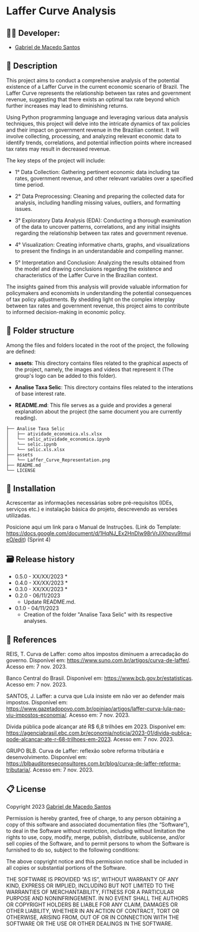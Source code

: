 # Laffer Curve Analysis

## 👨‍🎓 Developer: 
- <a href="https://www.linkedin.com/in/gabriel-demacedosantos/">Gabriel de Macedo Santos</a>


## 📜 Description

This project aims to conduct a comprehensive analysis of the potential existence of a Laffer Curve in the current economic scenario of Brazil. The Laffer Curve represents the relationship between tax rates and government revenue, suggesting that there exists an optimal tax rate beyond which further increases may lead to diminishing returns.

Using Python programming language and leveraging various data analysis techniques, this project will delve into the intricate dynamics of tax policies and their impact on government revenue in the Brazilian context. It will involve collecting, processing, and analyzing relevant economic data to identify trends, correlations, and potential inflection points where increased tax rates may result in decreased revenue.

The key steps of the project will include:

- 1° Data Collection: Gathering pertinent economic data including tax rates, government revenue, and other relevant variables over a specified time period.

- 2° Data Preprocessing: Cleaning and preparing the collected data for analysis, including handling missing values, outliers, and formatting issues.

- 3° Exploratory Data Analysis (EDA): Conducting a thorough examination of the data to uncover patterns, correlations, and any initial insights regarding the relationship between tax rates and government revenue.

- 4° Visualization: Creating informative charts, graphs, and visualizations to present the findings in an understandable and compelling manner.

- 5° Interpretation and Conclusion: Analyzing the results obtained from the model and drawing conclusions regarding the existence and characteristics of the Laffer Curve in the Brazilian context.

The insights gained from this analysis will provide valuable information for policymakers and economists in understanding the potential consequences of tax policy adjustments. By shedding light on the complex interplay between tax rates and government revenue, this project aims to contribute to informed decision-making in economic policy.

## 📁 Folder structure

Among the files and folders located in the root of the project, the following are defined:

- **assets**: This directory contains files related to the graphical aspects of the project, namely, the images and videos that represent it (The group's logo can be added to this folder).

- **Analise Taxa Selic**: This directory contains files related to the interations of base interest rate.

- **README.md**: This file serves as a guide and provides a general explanation about the project (the same document you are currently reading).

```
├── Analise Taxa Selic
│   ├── atividade_economica.xls.xlsx
│   └── selic_atividade_economica.ipynb
│   └── selic.ipynb
│   └── selic.xls.xlsx
├── assets
│   └── Laffer_Curve_Representation.png
├── README.md
└── LICENSE
```

## 🔧 Installation

Acrescentar as informações necessárias sobre pré-requisitos (IDEs, serviços etc.) e instalação básica do projeto, descrevendo as versões utilizadas.

Posicione aqui um link para o Manual de Instruções. (Link do Template: https://docs.google.com/document/d/1HqNJ_Ex2HnDIw98rVrJIXhpvu9lmujeO/edit) (Sprint 4)


## 🗃 Release history

* 0.5.0 - XX/XX/2023
    * 
* 0.4.0 - XX/XX/2023
    * 
* 0.3.0 - XX/XX/2023
    * 
* 0.2.0 - 06/11/2023
    * Update README.md.
* 0.1.0 - 04/11/2023
    * Creation of the folder "Analise Taxa Selic" with its respective analyses.


## 📜 References

REIS, T. Curva de Laffer: como altos impostos diminuem a arrecadação do governo. Disponível em: <https://www.suno.com.br/artigos/curva-de-laffer/>. Acesso em: 7 nov. 2023.

Banco Central do Brasil. Disponível em: <https://www.bcb.gov.br/estatisticas>. Acesso em: 7 nov. 2023.

SANTOS, J. Laffer: a curva que Lula insiste em não ver ao defender mais impostos. Disponível em: <https://www.gazetadopovo.com.br/opiniao/artigos/laffer-curva-lula-nao-viu-impostos-economia/>. Acesso em: 7 nov. 2023.

Dívida pública pode alcançar até R$ 6,8 trilhões em 2023. Disponível em: <https://agenciabrasil.ebc.com.br/economia/noticia/2023-01/divida-publica-pode-alcancar-ate-r-68-trilhoes-em-2023>. Acesso em: 7 nov. 2023.

GRUPO BLB. Curva de Laffer: reflexão sobre reforma tributária e desenvolvimento. Disponível em: <https://blbauditoreseconsultores.com.br/blog/curva-de-laffer-reforma-tributaria/>. Acesso em: 7 nov. 2023.

## 📋 License

Copyright 2023 <a href="https://www.linkedin.com/in/gabriel-demacedosantos/">Gabriel de Macedo Santos</a>

Permission is hereby granted, free of charge, to any person obtaining a copy of this software and associated documentation files (the “Software”), to deal in the Software without restriction, including without limitation the rights to use, copy, modify, merge, publish, distribute, sublicense, and/or sell copies of the Software, and to permit persons to whom the Software is furnished to do so, subject to the following conditions:

The above copyright notice and this permission notice shall be included in all copies or substantial portions of the Software.

THE SOFTWARE IS PROVIDED “AS IS”, WITHOUT WARRANTY OF ANY KIND, EXPRESS OR IMPLIED, INCLUDING BUT NOT LIMITED TO THE WARRANTIES OF MERCHANTABILITY, FITNESS FOR A PARTICULAR PURPOSE AND NONINFRINGEMENT. IN NO EVENT SHALL THE AUTHORS OR COPYRIGHT HOLDERS BE LIABLE FOR ANY CLAIM, DAMAGES OR OTHER LIABILITY, WHETHER IN AN ACTION OF CONTRACT, TORT OR OTHERWISE, ARISING FROM, OUT OF OR IN CONNECTION WITH THE SOFTWARE OR THE USE OR OTHER DEALINGS IN THE SOFTWARE.